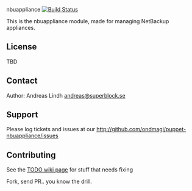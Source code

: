 nbuappliance [![Build Status](https://travis-ci.org/ondmagi/puppet-nbuappliance.svg?branch=master)](https://travis-ci.org/ondmagi/puppet-nbuappliance)

This is the nbuappliance module, made for managing NetBackup appliances.

License
-------

TBD

Contact
-------

Author: Andreas Lindh <andreas@superblock.se>

Support
-------

Please log tickets and issues at our http://github.com/ondmagi/puppet-nbuappliance/issues

Contributing
-------

See the [TODO wiki page](https://github.com/ondmagi/puppet-nbuappliance/wiki/TODO) for stuff that needs fixing

Fork, send PR.. you know the drill.
